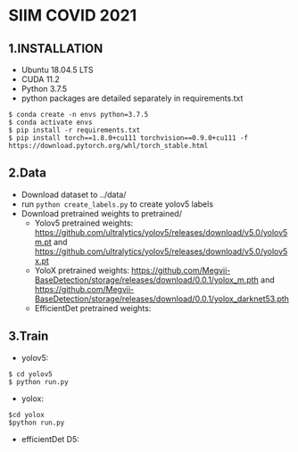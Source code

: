 # SIIM COVID 2021
## 1.INSTALLATION
- Ubuntu 18.04.5 LTS
- CUDA 11.2
- Python 3.7.5
- python packages are detailed separately in requirements.txt
```
$ conda create -n envs python=3.7.5
$ conda activate envs
$ pip install -r requirements.txt
$ pip install torch==1.8.0+cu111 torchvision==0.9.0+cu111 -f https://download.pytorch.org/whl/torch_stable.html
```

## 2.Data
* Download dataset to ../data/
* run `python create_labels.py` to create yolov5 labels
* Download pretrained weights to pretrained/
  - Yolov5 pretrained weights: https://github.com/ultralytics/yolov5/releases/download/v5.0/yolov5m.pt and https://github.com/ultralytics/yolov5/releases/download/v5.0/yolov5x.pt
  - YoloX pretrained weights: https://github.com/Megvii-BaseDetection/storage/releases/download/0.0.1/yolox_m.pth and https://github.com/Megvii-BaseDetection/storage/releases/download/0.0.1/yolox_darknet53.pth
  - EfficientDet pretrained weights: 

## 3.Train
* yolov5: 
```
$ cd yolov5
$ python run.py
```

* yolox:
```
$cd yolox
$python run.py
```

* efficientDet D5:
```

```
